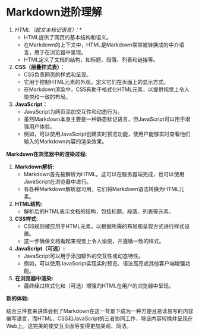 # Markdown进阶理解

1. *HTML（超文本标记语言）：**
   - HTML提供了网页的基本结构和语义。
   - 在Markdown的上下文中，HTML是Markdown常常被转换成的中介语言，用于在浏览器中呈现。
   - HTML定义了文档的结构，如标题、段落、列表和链接等。
2. **CSS（层叠样式表）：**
   - CSS负责网页的样式和呈现。
   - 它用于控制HTML元素的外观，定义它们在页面上的显示方式。
   - 在Markdown渲染中，CSS有助于格式化HTML元素，以提供视觉上令人愉悦和一致的布局。
3. **JavaScript：**
   - JavaScript为网页添加交互性和动态行为。
   - 虽然Markdown本身主要是一种静态标记语言，但JavaScript可以用于增强用户体验。
   - 例如，可以使用JavaScript创建实时预览功能，使用户能够实时查看他们输入的Markdown内容的渲染效果。

**Markdown在浏览器中的渲染过程:**

1. **Markdown解析:**
   - Markdown首先被解析为HTML。这可以在服务器端完成，也可以使用JavaScript在浏览器中进行。
   - 有各种Markdown解析器可用，它们将Markdown语法转换为HTML元素。
2. **HTML结构:**
   - 解析后的HTML表示文档的结构，包括标题、段落、列表等元素。
3. **CSS样式:**
   - CSS规则被应用于HTML元素，以根据所需的布局和呈现方式进行样式设置。
   - 这一步确保文档看起来视觉上令人愉悦，并遵循一致的样式。
4. **JavaScript（可选）:**
   - JavaScript可以用于添加额外的交互性或动态特性。
   - 例如，可以使用JavaScript实现实时预览、语法高亮或其他客户端增强功能。
5. **在浏览器中渲染:**
   - 最终经过样式化和（可选）增强的HTML在用户的浏览器中呈现。

**新的体验:**

结合三件套来讲体会到了Markdown在这一背景下成为一种方便且易读易写的内容编写语言，而HTML、CSS和JavaScript的三者协同工作，将该内容转换并呈现在Web上。这完美的使交互页面等变得更加美观、简洁。